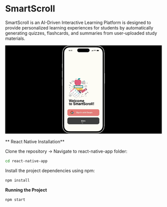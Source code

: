# SmartScroll
SmartScroll is an AI-Driven Interactive Learning Platform is designed to provide personalized
learning experiences for students by automatically generating quizzes,
flashcards, and summaries from user-uploaded study materials.

![SmartScroll Mock-Up](SmartScroll_gif_mockup_2.gif)

** React Native Installation**

Clone the repository -> Navigate to react-native-app folder:

```bash
cd react-native-app
```

Install the project dependencies using npm:

```bash
npm install
```

**Running the Project**

```bash
npm start
```